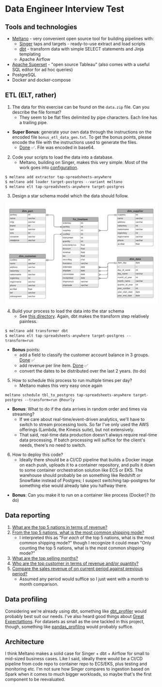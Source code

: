 # Data Engineer Interview Test

## Tools and technologies
- [Meltano](https://meltano.com/) - very convenient open source tool for building pipelines with:
  - [Singer](https://www.singer.io/) taps and targets - ready-to-use extract and load scripts
  - [dbt](https://www.getdbt.com/product/what-is-dbt/) - transform data with simple SELECT statements and Jinja templating
  - Apache Airflow
- [Apache Superset](https://superset.apache.org/) - "open source Tableau" (also comes with a useful SQL editor for ad hoc queries)
- PostgreSQL
- Docker and docker-compose

## ETL (ELT, rather)
1. The data for this exercise can be found on the `data.zip` file. Can you describe the file format?
    - They seem to be flat files delimited by pipe characters. Each line has a trailing pipe.

- **Super Bonus**: generate your own data through the instructions on the encoded file `bonus_etl_data_gen.txt`.
To get the bonus points, please encode the file with the instructions used to generate the files.
  - [Done](https://github.com/mkdlt/dataengineer_test/blob/master/bonus_etl_data_gen_answer.txt) ✅. File was encoded in base64.

2. Code your scripts to load the data into a database.
    - Meltano, building on Singer, makes this very simple. Most of the work goes into [configuration](https://github.com/mkdlt/dataengineer_test/blob/master/meltano/meltano.yml).
```
$ meltano add extractor tap-spreadsheets-anywhere
$ meltano add loader target-postgres --variant meltano
$ meltano elt tap-spreadsheets-anywhere target-postgres
```
3. Design a star schema model which the data should follow.
 
![Star schema](star_schema_erd.png)

4. Build your process to load the data into the star schema
    - See [this directory](https://github.com/mkdlt/dataengineer_test/tree/master/meltano/transform/models/star). Again, dbt makes the transform step relatively painless.
```
$ meltano add transformer dbt
$ meltano elt tap-spreadsheets-anywhere target-postgres --transform=run
```

- **Bonus** points: 
  - add a field to classify the customer account balance in 3 groups. [Done](https://github.com/mkdlt/dataengineer_test/blob/master/meltano/transform/models/star/dim_customer.sql) ✅
  - add revenue per line item. [Done](https://github.com/mkdlt/dataengineer_test/blob/master/meltano/transform/models/star/fct_lineitem.sql) ✅
  - convert the dates to be distributed over the last 2 years. (to do)

5. How to schedule this process to run multiple times per day?
    - Meltano makes this very easy once again
```
meltano schedule tbl_to_postgres tap-spreadsheets-anywhere target-postgres --transform=run @hourly
```
 
- **Bonus**: What to do if the data arrives in random order and times via streaming?
  - If we care about real-time/event-driven analytics, we'll have to switch to stream processing tools. So far I've only used the AWS offerings (Lambda, the Kinesis suite), but not extensively.
  - That said, real-time data production doesn't always require real-time data processing. If batch processing will suffice for the client's needs, there's no need to switch.

6. How to deploy this code?
    - Ideally there should be a CI/CD pipeline that builds a Docker image on each push, uploads it to a container repository, and pulls it down to some container orchestration solution like ECS or EKS. The warehouse should probably be on something like Redshift or Snowflake instead of Postgres; I suspect switching tap-postgres for something else would already take you halfway there.

- **Bonus**: Can you make it to run on a container like process (Docker)? (to do)

## Data reporting
1. [What are the top 5 nations in terms of revenue?](https://github.com/mkdlt/dataengineer_test/blob/master/meltano/transform/models/reporting/rpt_top_countries_by_revenue.sql)
2. [From the top 5 nations, what is the most common shipping mode?](https://github.com/mkdlt/dataengineer_test/blob/master/meltano/transform/models/reporting/rpt_top_shipping_modes_in_top_countries.sql)
    - I interpreted this as "For *each* of the top 5 nations, what is the most common shipping mode?" though I recognize it could mean "Only counting the top 5 nations, what is the most common shipping mode?"
3. [What are the top selling months?](https://github.com/mkdlt/dataengineer_test/blob/master/meltano/transform/models/reporting/rpt_top_selling_months.sql)
4. [Who are the top customer in terms of revenue and/or quantity?](https://github.com/mkdlt/dataengineer_test/blob/master/meltano/transform/models/reporting/rpt_top_customers_by_revenue.sql)
5. [Compare the sales revenue of on current period against previous period?](https://github.com/mkdlt/dataengineer_test/blob/master/meltano/transform/models/reporting/rpt_current_vs_previous_revenue.sql)
    - Assumed any period would suffice so I just went with a month to month comparison.

## Data profiling
Considering we're already using dbt, something like [dbt_profiler](https://hub.getdbt.com/data-mie/dbt_profiler/latest/) would probably best suit our needs. I've also heard good things about [Great Expectattions](https://greatexpectations.io/). For datasets as small as the one tackled in this project, though, something like [pandas_profiling](https://pandas-profiling.github.io/pandas-profiling/docs/master/rtd/) would probably suffice.

## Architecture
I think Meltano makes a solid case for Singer + dbt + Airflow for small to mid-sized business cases. Like I said, ideally there would be a CI/CD pipeline from code repo to container repo to ECS/EKS, plus testing and monitoring etc. I'm not sure how Singer compares to ingestion based on Spark when it comes to much bigger workloads, so maybe that's the first component to be reevaluated.
